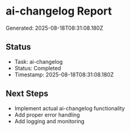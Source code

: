 # ai-changelog Report

Generated: 2025-08-18T08:31:08.180Z

## Status
- Task: ai-changelog
- Status: Completed
- Timestamp: 2025-08-18T08:31:08.180Z

## Next Steps
- Implement actual ai-changelog functionality
- Add proper error handling
- Add logging and monitoring
